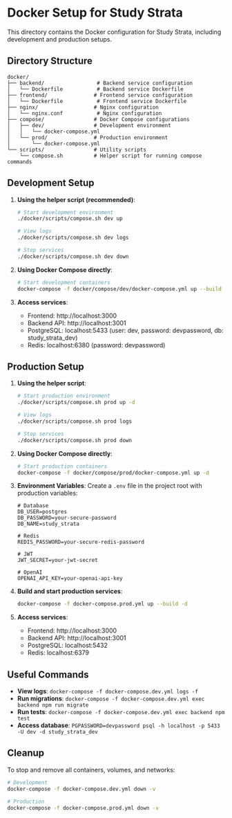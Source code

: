 # Docker Setup for Study Strata

This directory contains the Docker configuration for Study Strata, including development and production setups.

## Directory Structure

```
docker/
├── backend/                 # Backend service configuration
│   └── Dockerfile           # Backend service Dockerfile
├── frontend/               # Frontend service configuration
│   └── Dockerfile           # Frontend service Dockerfile
├── nginx/                  # Nginx configuration
│   └── nginx.conf           # Nginx configuration
├── compose/                # Docker Compose configurations
│   ├── dev/                # Development environment
│   │   └── docker-compose.yml
│   └── prod/               # Production environment
│       └── docker-compose.yml
└── scripts/                # Utility scripts
    └── compose.sh          # Helper script for running compose commands
```

## Development Setup

1. **Using the helper script (recommended)**:
   ```bash
   # Start development environment
   ./docker/scripts/compose.sh dev up
   
   # View logs
   ./docker/scripts/compose.sh dev logs
   
   # Stop services
   ./docker/scripts/compose.sh dev down
   ```

2. **Using Docker Compose directly**:
   ```bash
   # Start development containers
   docker-compose -f docker/compose/dev/docker-compose.yml up --build
   ```

2. **Access services**:
   - Frontend: http://localhost:3000
   - Backend API: http://localhost:3001
   - PostgreSQL: localhost:5433 (user: dev, password: devpassword, db: study_strata_dev)
   - Redis: localhost:6380 (password: devpassword)

## Production Setup

1. **Using the helper script**:
   ```bash
   # Start production environment
   ./docker/scripts/compose.sh prod up -d
   
   # View logs
   ./docker/scripts/compose.sh prod logs
   
   # Stop services
   ./docker/scripts/compose.sh prod down
   ```

2. **Using Docker Compose directly**:
   ```bash
   # Start production containers
   docker-compose -f docker/compose/prod/docker-compose.yml up -d
   ```

3. **Environment Variables**:
   Create a `.env` file in the project root with production variables:
   ```env
   # Database
   DB_USER=postgres
   DB_PASSWORD=your-secure-password
   DB_NAME=study_strata
   
   # Redis
   REDIS_PASSWORD=your-secure-redis-password
   
   # JWT
   JWT_SECRET=your-jwt-secret
   
   # OpenAI
   OPENAI_API_KEY=your-openai-api-key
   ```

2. **Build and start production services**:
   ```bash
   docker-compose -f docker-compose.prod.yml up --build -d
   ```

3. **Access services**:
   - Frontend: http://localhost:3000
   - Backend API: http://localhost:3001
   - PostgreSQL: localhost:5432
   - Redis: localhost:6379

## Useful Commands

- **View logs**: `docker-compose -f docker-compose.dev.yml logs -f`
- **Run migrations**: `docker-compose -f docker-compose.dev.yml exec backend npm run migrate`
- **Run tests**: `docker-compose -f docker-compose.dev.yml exec backend npm test`
- **Access database**: `PGPASSWORD=devpassword psql -h localhost -p 5433 -U dev -d study_strata_dev`

## Cleanup

To stop and remove all containers, volumes, and networks:

```bash
# Development
docker-compose -f docker-compose.dev.yml down -v

# Production
docker-compose -f docker-compose.prod.yml down -v
```
